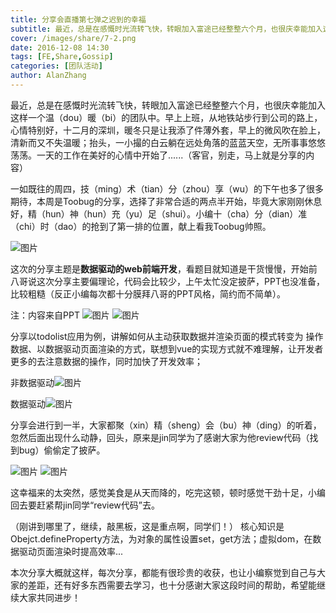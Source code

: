 ```yaml
---
title: 分享会直播第七弹之迟到的幸福
subtitle: 最近，总是在感慨时光流转飞快，转眼加入富途已经整整六个月，也很庆幸能加入这样一个温（dou）暖（bi）的团队中。
cover: /images/share/7-2.png
date: 2016-12-08 14:30
tags: [FE,Share,Gossip]
categories: [团队活动]
author: AlanZhang
---
```


最近，总是在感慨时光流转飞快，转眼加入富途已经整整六个月，也很庆幸能加入这样一个温（dou）暖（bi）的团队中。早上上班，从地铁站步行到公司的路上，心情特别好，十二月的深圳，暖冬只是让我添了件薄外套，早上的微风吹在脸上，清新而又不失温暖；抬头，一小撮的白云躺在远处角落的蓝蓝天空，无所事事悠悠荡荡。一天的工作在美好的心情中开始了......（客官，别走，马上就是分享的内容）

<!--more-->

一如既往的周四，技（ming）术（tian）分（zhou）享（wu）的下午也多了很多期待，本周是Toobug的分享，选择了非常合适的两点半开始，毕竟大家刚刚休息好，精（hun）神（hun）充（yu）足（shui）。小编十（cha）分（dian）准（chi）时（dao）的抢到了第一排的位置，献上看我Toobug帅照。

![图片](/images/share/7-1.jpg)

这次的分享主题是**数据驱动的web前端开发**，看题目就知道是干货慢慢，开始前八哥说这次分享主要偏理论，代码会比较少，上午太忙没定披萨，PPT也没准备，比较粗糙（反正小编每次都十分膜拜八哥的PPT风格，简约而不简单）。

注：内容来自PPT
![图片](/images/share/7-2.png)
![图片](/images/share/7-6.png)

分享以todolist应用为例，讲解如何从主动获取数据并渲染页面的模式转变为 操作数据、以数据驱动页面渲染的方式，联想到vue的实现方式就不难理解，让开发者更多的去注意数据的操作，同时加快了开发效率；

非数据驱动![图片](/images/share/7-7.png)

数据驱动![图片](/images/share/7-8.png)

分享会进行到一半，大家都聚（xin）精（sheng）会（bu）神（ding）的听着，忽然后面出现什么动静，回头，原来是jin同学为了感谢大家为他review代码（找到bug）偷偷定了披萨。

![图片](/images/share/7-3.jpg)
![图片](/images/share/7-4.jpg)

这幸福来的太突然，感觉美食是从天而降的，吃完这顿，顿时感觉干劲十足，小编回去要赶紧帮jin同学“review代码”去。

（刚讲到哪里了，继续，敲黑板，这是重点啊，同学们！）
核心知识是Obejct.defineProperty方法，为对象的属性设置set，get方法；虚拟dom，在数据驱动页面渲染时提高效率...

本次分享大概就这样，每次分享，都能有很珍贵的收获，也让小编察觉到自己与大家的差距，还有好多东西需要去学习，也十分感谢大家这段时间的帮助，希望能继续大家共同进步！












